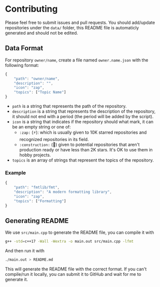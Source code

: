 # Contributing

Please feel free to submit issues and pull requests. You should add/update repositories under the `data/` folder, this README file is automaticly generated and should not be edited.

## Data Format

For repository `owner/name`, create a file named `owner.name.json` with the following format:

```js
{
	"path": "owner/name",
	"description": "",
	"icon": "zap",
	"topics": ["Topic Name"]
}
```

- `path` is a string that represents the path of the repository.
- `description` is a string that represents the description of the repository, it should not end with a period (the period will be added by the script).
- `icon` is a string that indicates if the repository should what mark, it can be an empty string or one of:
	- `:zap:` (:zap:): which is usually given to 10K starred repositories and recognized repositories in its field.
	- `:construction:` (:construction:) given to potential repositories that aren't production ready or have less than 2K stars. It's OK to use them in hobby projects.
- `topics` is an array of strings that represent the topics of the repository.

### Example

```js
{
	"path": "fmtlib/fmt",
	"description": "A modern formatting library",
    "icon": "zap",
	"topics": ["Formatting"]
}
```

## Generating README

We use `src/main.cpp` to generate the README file, you can compile it with

```bash
g++ -std=c++17 -Wall -Wextra -o main.out src/main.cpp -lfmt
```

And then run it with

```bash
./main.out > README.md
```

This will generate the README file with the correct format. If you can't compile/run it locally, you can submit it to GitHub and wait for me to generate it.
